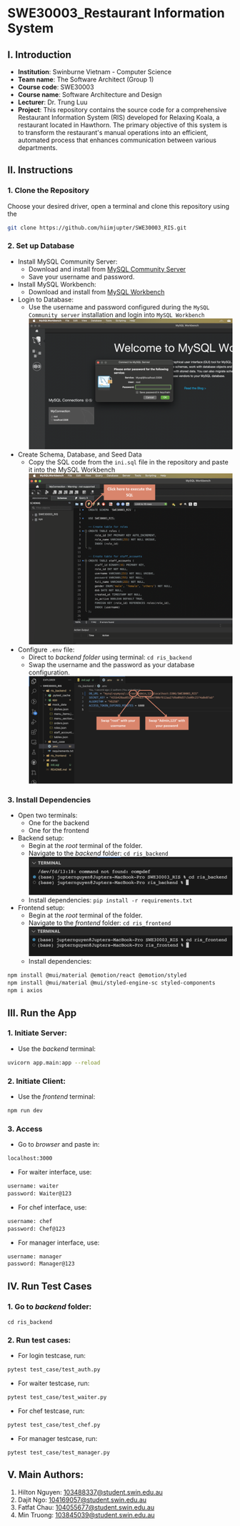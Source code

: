 # SWE30003_Restaurant Information System

## I. Introduction

- **Institution**: Swinburne Vietnam - Computer Science
- **Team name**: The Software Architect (Group 1)
- **Course code**: SWE30003
- **Course name**: Software Architecture and Design
- **Lecturer**: Dr. Trung Luu
- **Project**: This repository contains the source code for a comprehensive Restaurant Information System (RIS) developed for Relaxing Koala, a restaurant located in Hawthorn. The primary objective of this system is to transform the restaurant's manual operations into an efficient, automated process that enhances communication between various departments.

## II. Instructions

### 1. Clone the Repository

Choose your desired driver, open a terminal and clone this repository using the
```bash
git clone https://github.com/hiimjupter/SWE30003_RIS.git
```

### 2. Set up Database
- Install MySQL Community Server:
    - Download and install from [MySQL Community Server](https://dev.mysql.com/downloads/mysql/)
    - Save your username and password.
- Install MySQL Workbench:
    - Download and install from [MySQL Workbench](https://dev.mysql.com/downloads/workbench/)
- Login to Database:
    - Use the username and password configured during the `MySQL Community server` installation and login into `MySQL Workbench`
![Illustration](/static/login.png)
- Create Schema, Database, and Seed Data
    - Copy the SQL code from the `ini.sql` file in the repository and paste it into the MySQL Workbench
![Illustration](/static/ini.png)
- Configure `.env` file:
    - Direct to *backend folder* using terminal: `cd ris_backend`
    - Swap the username and the password as your database configuration.
![Illustration](/static/set_con.png)

### 3. Install Dependencies
- Open two terminals:
    - One for the backend
    - One for the frontend
- Backend setup:
    - Begin at the *root* terminal of the folder.
    - Navigate to the *backend* folder: `cd ris_backend`
![Illustration](/static/backend.png)
    - Install dependencies: `pip install -r requirements.txt`
- Frontend setup:
    - Begin at the *root* terminal of the folder.
    - Navigate to the *frontend* folder: `cd ris_frontend`
![Illustration](/static/frontend.png)
    - Install dependencies:
```bash
npm install @mui/material @emotion/react @emotion/styled
npm install @mui/material @mui/styled-engine-sc styled-components
npm i axios
```

## III. Run the App
### 1. Initiate Server:
- Use the *backend* terminal:
```bash
uvicorn app.main:app --reload
```
### 2. Initiate Client:
- Use the *frontend* terminal:
```bash
npm run dev
```
### 3. Access
- Go to *browser* and paste in:
```bash
localhost:3000
```
- For waiter interface, use:
```bash
username: waiter
password: Waiter@123
```
- For chef interface, use:
```bash
username: chef
password: Chef@123
```
- For manager interface, use:
```bash
username: manager
password: Manager@123
```

## IV. Run Test Cases
### 1. Go to *backend* folder:
```
cd ris_backend
```
### 2. Run test cases:
- For login testcase, run:
```bash
pytest test_case/test_auth.py
```
- For waiter testcase, run:
```bash
pytest test_case/test_waiter.py
```
- For chef testcase, run:
```bash
pytest test_case/test_chef.py
```
- For manager testcase, run:
```bash
pytest test_case/test_manager.py
```

## V. Main Authors:
1. Hilton Nguyen: 103488337@student.swin.edu.au
2. Dajit Ngo: 104169057@student.swin.edu.au
3. Fatfat Chau: 104055677@student.swin.edu.au
4. Min Truong: 103845039@student.swin.edu.au
